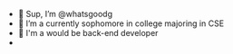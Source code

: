 - 👋 Sup, I’m @whatsgoodg
- 👀 I’m a currently sophomore in college majoring in CSE
- 🌱 I'm a would be back-end developer
- <!---📫 How to reach me ... email me via rlwjddl1596@naver.com--->
<!---
whatsgoodg/whatsgoodg is a ✨ special ✨ repository because its `README.md` (this file) appears on your GitHub profile.
You can click the Preview link to take a look at your changes.
--->
